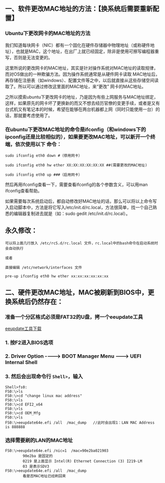 
##  一、软件更改MAC地址的方法：【换系统后需要重新配置】


### Ubuntu下更改网卡的MAC地址的方法


我们知道每块网卡（NIC）都有一个固化在硬件存储器中物理地址（或称硬件地址），也就是MAC，这个地址，在出厂上就已经固定，除非是使用可擦写编程器重写，否则是无法变更的。

这里所说的更改网卡的MAC地址，其实是针对操作系统对MAC地址的读取规律，而对OS做出的一种欺骗方法。因为操作系统通常是从硬件网卡读取 MAC地址后，再存储在注册表（如windows）、配置文件等之中，以后就直接从这些存储空间读取了。所以可以通过修改这里面的MAC地址，来“更改” 网卡的MAC地址。

之所以摸索ubuntu下更改网卡的地址，乃是因为有些上网服务与MAC地址绑定，这样，如果原先的网卡坏了更换新的而又不想去经历官僚的变更手续，或者是又有台式机又有笔记本的时候，希望在能够在两台机器都上网（同时只能使用一台）的话，那就要考虑使用了。


### 在ubuntu下更改MAC地址的命令是ifconfig（和windows下的ipconfig还是比较相似的），如果要更改MAC地址，可以新开一个终端，依次使用以下    命令：
    
    sudo ifconfig eth0 down #（停用网卡）
    
    sudo ifconfig eth0 hw ether XX:XX:XX:XX:XX:XX ##(需要更改的MAC地址)
    
    sudo ifconfig eth0 up ###（启用网卡）

然后再用ifconfig查看一下，需要查看ifconfig的各个参数含义，可以用man ifconfig查看帮助。

如果需要每次系统启动后，都自动修改好MAC地址的话，那么可以将以上命令写入启动脚本中，方法是将它写入/etc/init.d/rc.local，方法很简单，找一个自己熟悉的编辑器复制进去就是（如：sudo gedit /etc/init.d/rc.local）。

## 永久修改：
    
    可以将上面几行放入 /etc/rcS.d/rc.local 文件，rc.local中的bash命令在启动系统时会自动执行
    
    或者
    
    直接编辑 /etc/network/interfaces 文件
    
    pre-up ifconfig eth0 hw ether xx:xx:xx:xx:xx:xx
    
    
    
    
##   二、硬件更改MAC地址，MAC被刷新到BIOS中，更换系统后仍然存在：



###  准备一个分区格式必须是FAT32的U盘，拷一个eeupdate工具
[eeupdate工具下载](https://github.com/hufenglin/hufenglin.github.io/blob/master/_posts/change%20linux%20mac%20address.zip)

### 1. 按F2进入BIOS选项

### 2. Driver Option ----> BOOT Manager Menu ---> UEFI Internal Shell

### 3. 然后会出现命令行 `Shell>`，输入

	Shell>fs0:
	FS0:\>ls
	FS0:\>cd "change linux mac address"
	FS0:\>ls
	FS0:\>cd EFI2_x64
	FS0:\>ls
	FS0:\>cd OEM_Mfg
	FS0:\>ls
	FS0:\>eeupdate64e.efi /all  /mac_dump   //此时会出现1：LAN MAC Address is 888888

### 选择需要刷的LAN的MAC地址

	FS0:\>eeupdate64e.efi /nic=1  /mac=90e2ba021903
			90e2ba 是固定的
			0219 是上面显示 Intel(R) Ethernet Connection (3) I219-LM
			03 是表示SDV3
	FS0:\>eeupdate64e.efi /all  /mac_dump   
            看是否MAC地址已经刷回来


	
